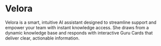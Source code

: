# Velora
Velora is a smart, intuitive AI assistant designed to streamline support and empower your team with instant knowledge access. She draws from a dynamic knowledge base and responds with interactive Guru Cards that deliver clear, actionable information.
